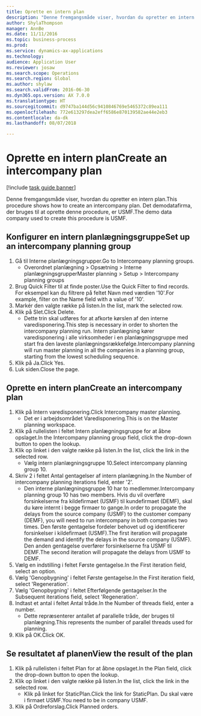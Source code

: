 ```yaml
--- 
title: Oprette en intern plan
description: "Denne fremgangsmåde viser, hvordan du opretter en intern plan."
author: ShylaThompson
manager: AnnBe
ms.date: 11/11/2016
ms.topic: business-process
ms.prod: 
ms.service: dynamics-ax-applications
ms.technology: 
audience: Application User
ms.reviewer: josaw
ms.search.scope: Operations
ms.search.region: Global
ms.author: shylaw
ms.search.validFrom: 2016-06-30
ms.dyn365.ops.version: AX 7.0.0
ms.translationtype: HT
ms.sourcegitcommit: d9747ba144d56c9410846769e5465372c89ea111
ms.openlocfilehash: 772e613297dea2eff6586e870139582ae44e2eb3
ms.contentlocale: da-dk
ms.lasthandoff: 08/07/2018

---
```

# <a name="create-an-intercompany-plan"></a><span data-ttu-id="e314b-103">Oprette en intern plan</span><span class="sxs-lookup"><span data-stu-id="e314b-103">Create an intercompany plan</span></span>

[!include [task guide banner](../../includes/task-guide-banner.md)]

<span data-ttu-id="e314b-104">Denne fremgangsmåde viser, hvordan du opretter en intern plan.</span><span class="sxs-lookup"><span data-stu-id="e314b-104">This procedure shows how to create an intercompany plan.</span></span> <span data-ttu-id="e314b-105">Det demodatafirma, der bruges til at oprette denne procedure, er USMF.</span><span class="sxs-lookup"><span data-stu-id="e314b-105">The demo data company used to create this procedure is USMF.</span></span>


## <a name="set-up-an-intercompany-planning-group"></a><span data-ttu-id="e314b-106">Konfigurer en intern planlægningsgruppe</span><span class="sxs-lookup"><span data-stu-id="e314b-106">Set up an intercompany planning group</span></span> 
1. <span data-ttu-id="e314b-107">Gå til Interne planlægningsgrupper.</span><span class="sxs-lookup"><span data-stu-id="e314b-107">Go to Intercompany planning groups.</span></span>
    * <span data-ttu-id="e314b-108">Overordnet planlægning > Opsætning > Interne planlægningsgrupper</span><span class="sxs-lookup"><span data-stu-id="e314b-108">Master planning > Setup > Intercompany planning groups</span></span>  
2. <span data-ttu-id="e314b-109">Brug Quick Filter til at finde poster.</span><span class="sxs-lookup"><span data-stu-id="e314b-109">Use the Quick Filter to find records.</span></span> <span data-ttu-id="e314b-110">For eksempel kan du filtrere på feltet Navn med værdien '10'.</span><span class="sxs-lookup"><span data-stu-id="e314b-110">For example, filter on the Name field with a value of '10'.</span></span>
3. <span data-ttu-id="e314b-111">Markér den valgte række på listen.</span><span class="sxs-lookup"><span data-stu-id="e314b-111">In the list, mark the selected row.</span></span>
4. <span data-ttu-id="e314b-112">Klik på Slet.</span><span class="sxs-lookup"><span data-stu-id="e314b-112">Click Delete.</span></span>
    * <span data-ttu-id="e314b-113">Dette trin skal udføres for at afkorte kørslen af den interne varedisponering.</span><span class="sxs-lookup"><span data-stu-id="e314b-113">This step is necessary in order to shorten the intercompany planning run.</span></span>   <span data-ttu-id="e314b-114">Intern planlægning kører varedisponering i alle virksomheder i en planlægningsgruppe med start fra den laveste planlægningsrækkefølge.</span><span class="sxs-lookup"><span data-stu-id="e314b-114">Intercompany planning will run master planning in all the companies in a planning group, starting from the lowest scheduling sequence.</span></span>  
5. <span data-ttu-id="e314b-115">Klik på Ja.</span><span class="sxs-lookup"><span data-stu-id="e314b-115">Click Yes.</span></span>
6. <span data-ttu-id="e314b-116">Luk siden.</span><span class="sxs-lookup"><span data-stu-id="e314b-116">Close the page.</span></span>

## <a name="create-an-intercompany-plan"></a><span data-ttu-id="e314b-117">Oprette en intern plan</span><span class="sxs-lookup"><span data-stu-id="e314b-117">Create an intercompany plan</span></span>
1. <span data-ttu-id="e314b-118">Klik på Intern varedisponering.</span><span class="sxs-lookup"><span data-stu-id="e314b-118">Click Intercompany master planning.</span></span>
    * <span data-ttu-id="e314b-119">Det er i arbejdsområdet Varedisponering.</span><span class="sxs-lookup"><span data-stu-id="e314b-119">This is on the Master planning workspace.</span></span>  
2. <span data-ttu-id="e314b-120">Klik på rullelisten i feltet Intern planlægningsgruppe for at åbne opslaget.</span><span class="sxs-lookup"><span data-stu-id="e314b-120">In the Intercompany planning group field, click the drop-down button to open the lookup.</span></span>
3. <span data-ttu-id="e314b-121">Klik op linket i den valgte række på listen.</span><span class="sxs-lookup"><span data-stu-id="e314b-121">In the list, click the link in the selected row.</span></span>
    * <span data-ttu-id="e314b-122">Vælg intern planlægningsgruppe 10.</span><span class="sxs-lookup"><span data-stu-id="e314b-122">Select intercompany planning group 10.</span></span>  
4. <span data-ttu-id="e314b-123">Skriv 2 i feltet Antal gentagelser af intern planlægning.</span><span class="sxs-lookup"><span data-stu-id="e314b-123">In the Number of intercompany planning iterations field, enter '2'.</span></span>
    * <span data-ttu-id="e314b-124">Den interne planlægningsgruppe 10 har to medlemmer.</span><span class="sxs-lookup"><span data-stu-id="e314b-124">Intercompany planning group 10 has two members.</span></span> <span data-ttu-id="e314b-125">Hvis du vil overføre forsinkelserne fra kildefirmaet (USMF) til kundefirmaet (DEMF), skal du køre internt i begge firmaer to gange.</span><span class="sxs-lookup"><span data-stu-id="e314b-125">In order to propagate the delays from the source company (USMF) to the customer company (DEMF), you will need to run intercompany in both companies two times.</span></span> <span data-ttu-id="e314b-126">Den første gentagelse fordeler behovet ud og identificerer forsinkelser i kildefirmaet (USMF).</span><span class="sxs-lookup"><span data-stu-id="e314b-126">The first iteration will propagate the demand and identify the delays in the source company (USMF).</span></span> <span data-ttu-id="e314b-127">Den anden gentagelse overfører forsinkelserne fra USMF til DEMF.</span><span class="sxs-lookup"><span data-stu-id="e314b-127">The second iteration will propagate the delays from USMF to DEMF.</span></span>  
5. <span data-ttu-id="e314b-128">Vælg en indstilling i feltet Første gentagelse.</span><span class="sxs-lookup"><span data-stu-id="e314b-128">In the First iteration field, select an option.</span></span>
6. <span data-ttu-id="e314b-129">Vælg 'Genopbygning' i feltet Første gentagelse.</span><span class="sxs-lookup"><span data-stu-id="e314b-129">In the First iteration field, select 'Regeneration'.</span></span>
7. <span data-ttu-id="e314b-130">Vælg 'Genopbygning' i feltet Efterfølgende gentagelser.</span><span class="sxs-lookup"><span data-stu-id="e314b-130">In the Subsequent iterations field, select 'Regeneration'.</span></span>
8. <span data-ttu-id="e314b-131">Indtast et antal i feltet Antal tråde.</span><span class="sxs-lookup"><span data-stu-id="e314b-131">In the Number of threads field, enter a number.</span></span>
    * <span data-ttu-id="e314b-132">Dette repræsenterer antallet af parallelle tråde, der bruges til planlægning.</span><span class="sxs-lookup"><span data-stu-id="e314b-132">This represents the number of parallel threads used for planning.</span></span>  
9. <span data-ttu-id="e314b-133">Klik på OK.</span><span class="sxs-lookup"><span data-stu-id="e314b-133">Click OK.</span></span>

## <a name="view-the-result-of-the-plan"></a><span data-ttu-id="e314b-134">Se resultatet af planen</span><span class="sxs-lookup"><span data-stu-id="e314b-134">View the result of the plan</span></span>
1. <span data-ttu-id="e314b-135">Klik på rullelisten i feltet Plan for at åbne opslaget.</span><span class="sxs-lookup"><span data-stu-id="e314b-135">In the Plan field, click the drop-down button to open the lookup.</span></span>
2. <span data-ttu-id="e314b-136">Klik op linket i den valgte række på listen.</span><span class="sxs-lookup"><span data-stu-id="e314b-136">In the list, click the link in the selected row.</span></span>
    * <span data-ttu-id="e314b-137">Klik på linket for StaticPlan.</span><span class="sxs-lookup"><span data-stu-id="e314b-137">Click the link for StaticPlan.</span></span> <span data-ttu-id="e314b-138">Du skal være i firmaet USMF.</span><span class="sxs-lookup"><span data-stu-id="e314b-138">You need to be in company USMF.</span></span>  
3. <span data-ttu-id="e314b-139">Klik på Ordreforslag.</span><span class="sxs-lookup"><span data-stu-id="e314b-139">Click Planned orders.</span></span>


